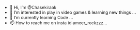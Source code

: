 - 👋 Hi, I’m @Chasekiraak
- 👀 I’m interested in play in video games & learning new things ...
- 🌱 I’m currently learning Code ...
- 📫 How to reach me on insta id ameer_rockzzz...

<!---
Chasekiraak/Chasekiraak is a ✨ special ✨ repository because its `README.md` (this file) appears on your GitHub profile.
You can click the Preview link to take a look at your changes.
--->
